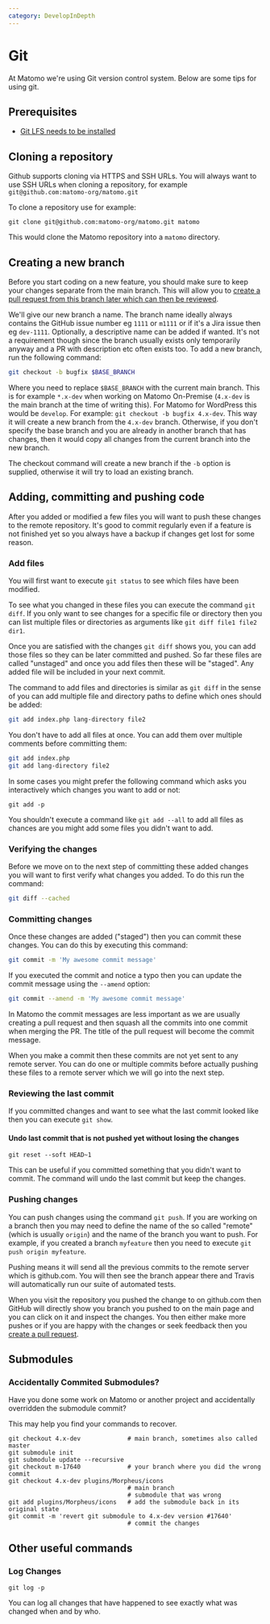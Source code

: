 ```yaml
---
category: DevelopInDepth
---
```

# Git

At Matomo we're using Git version control system. Below are some tips for using git.

## Prerequisites

* [Git LFS needs to be installed](https://github.com/git-lfs/git-lfs/wiki/Installation)

## Cloning a repository

Github supports cloning via HTTPS and SSH URLs. You will always want to use SSH URLs when cloning a repository, for example `git@github.com:matomo-org/matomo.git`

To clone a repository use for example:

`git clone git@github.com:matomo-org/matomo.git matomo`

This would clone the Matomo repository into a `matomo` directory.

## Creating a new branch

Before you start coding on a new feature, you should make sure to keep your changes separate from the main branch. This will allow you to [create a pull request from this branch later which can then be reviewed](/guides/pull-request-reviews).

We'll give our new branch a name. The branch name ideally always contains the GitHub issue number eg `1111` or `m1111` or if it's a Jira issue then eg `dev-1111`. Optionally, a descriptive name can be added if wanted. It's not a requirement though since the branch usually exists only temporarily anyway and a PR with description etc often exists too. To add a new branch, run the following command:

```bash
git checkout -b bugfix $BASE_BRANCH
```

Where you need to replace `$BASE_BRANCH` with the current main branch. This is for example `*.x-dev` when working on Matomo On-Premise (`4.x-dev` is the main branch at the time of writing this). For Matomo for WordPress this would be `develop`. For example: `git checkout -b bugfix 4.x-dev`. This way it will create a new branch from the `4.x-dev` branch. Otherwise, if you don't specify the base branch and you are already in another branch that has changes, then it would copy all changes from the current branch into the new branch.

The checkout command will create a new branch if the `-b` option is supplied, otherwise it will try to load an existing branch.

## Adding, committing and pushing code

After you added or modified a few files you will want to push these changes to the remote repository. It's good to commit regularly even if a feature is not finished yet so you always have a backup if changes get lost for some reason.

### Add files

You will first want to execute `git status` to see which files have been modified.

To see what you changed in these files you can execute the command `git diff`. If you only want to see changes for a specific file or directory then you can list multiple files or directories as arguments like `git diff file1 file2 dir1`.

Once you are satisfied with the changes `git diff` shows you, you can add those files so they can be later committed and pushed. So far these files are called "unstaged" and once you add files then these will be "staged". Any added file will be included in your next commit.

The command to add files and directories is similar as `git diff` in the sense of you can add multiple file and directory paths to define which ones should be added:

```bash
git add index.php lang-directory file2
```

You don't have to add all files at once. You can add them over multiple comments before committing them:

```bash
git add index.php 
git add lang-directory file2
```

In some cases you might prefer the following command which asks you interactively which changes you want to add or not:

`git add -p`

You shouldn't execute a command like `git add --all` to add all files as chances are you might add some files you didn't want to add.

### Verifying the changes

Before we move on to the next step of committing these added changes you will want to first verify what changes you added. To do this run the command:

```bash
git diff --cached
```

### Committing changes

Once these changes are added ("staged") then you can commit these changes. You can do this by executing this command:

```bash
git commit -m 'My awesome commit message'
```

If you executed the commit and notice a typo then you can update the commit message using the `--amend` option:

```bash
git commit --amend -m 'My awesome commit message'
```

In Matomo the commit messages are less important as we are usually creating a pull request and then squash all the commits into one commit when merging the PR. The title of the pull request will become the commit message.

When you make a commit then these commits are not yet sent to any remote server. You can do one or multiple commits before actually pushing these files to a remote server which we will go into the next step.

### Reviewing the last commit

If you committed changes and want to see what the last commit looked like then you can execute `git show`.

#### Undo last commit that is not pushed yet without losing the changes

```git reset --soft HEAD~1```

This can be useful if you committed something that you didn't want to commit. The command will undo the last commit but keep the changes.

### Pushing changes

You can push changes using the command `git push`. If you are working on a branch then you may need to define the name of the so called "remote" (which is usually `origin`) and the name of the branch you want to push. For example, if you created a branch `myfeature` then you need to execute `git push origin myfeature`.

Pushing means it will send all the previous commits to the remote server which is github.com. You will then see the branch appear there and Travis will automatically run our suite of automated tests.

When you visit the repository you pushed the change to on github.com  then GitHub will directly show you branch you pushed to on the main page and you can click on it and inspect the changes. You then either make more pushes or if you are happy with the changes or seek feedback then you [create a pull request](/guides/pull-request-reviews).

## Submodules

### Accidentally Commited Submodules?

Have you done some work on Matomo or another project and accidentally overridden the submodule commit?

This may help you find your commands to recover.

```
git checkout 4.x-dev             # main branch, sometimes also called master
git submodule init
git submodule update --recursive
git checkout m-17640             # your branch where you did the wrong commit
git checkout 4.x-dev plugins/Morpheus/icons
                                 # main branch
                                 # submodule that was wrong
git add plugins/Morpheus/icons   # add the submodule back in its original state
git commit -m 'revert git submodule to 4.x-dev version #17640'
                                 # commit the changes
```

## Other useful commands

### Log Changes

```git log -p```

You can log all changes that have happened to see exactly what was changed when and by who.
